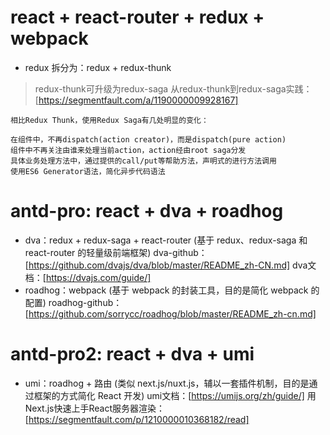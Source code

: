# react + react-router + redux + webpack
* redux 拆分为：redux + redux-thunk

> redux-thunk可升级为redux-saga
从redux-thunk到redux-saga实践：[https://segmentfault.com/a/1190000009928167]
```
相比Redux Thunk，使用Redux Saga有几处明显的变化：

在组件中，不再dispatch(action creator)，而是dispatch(pure action)
组件中不再关注由谁来处理当前action，action经由root saga分发
具体业务处理方法中，通过提供的call/put等帮助方法，声明式的进行方法调用
使用ES6 Generator语法，简化异步代码语法
```


# antd-pro: react + dva + roadhog
* dva：redux + redux-saga + react-router  (基于 redux、redux-saga 和 react-router 的轻量级前端框架)
dva-github：[https://github.com/dvajs/dva/blob/master/README_zh-CN.md]
dva文档：[https://dvajs.com/guide/]
* roadhog：webpack  (基于 webpack 的封装工具，目的是简化 webpack 的配置)
roadhog-github：[https://github.com/sorrycc/roadhog/blob/master/README_zh-cn.md]


# antd-pro2: react + dva + umi
* umi：roadhog + 路由  (类似 next.js/nuxt.js，辅以一套插件机制，目的是通过框架的方式简化 React 开发)
umi文档：[https://umijs.org/zh/guide/]
用Next.js快速上手React服务器渲染：[https://segmentfault.com/p/1210000010368182/read]
